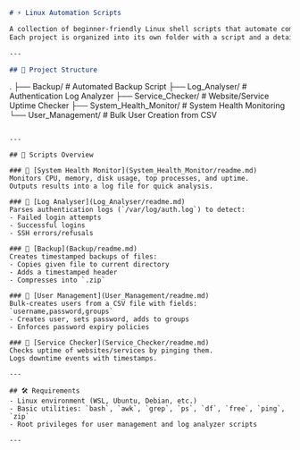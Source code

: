 ```markdown
# ⚡ Linux Automation Scripts

A collection of beginner-friendly Linux shell scripts that automate common system administration tasks.  
Each project is organized into its own folder with a script and a detailed README.

---

## 📂 Project Structure

```

.
├── Backup/                 # Automated Backup Script
├── Log\_Analyser/           # Authentication Log Analyzer
├── Service\_Checker/        # Website/Service Uptime Checker
├── System\_Health\_Monitor/  # System Health Monitoring
└── User\_Management/        # Bulk User Creation from CSV

````

---

## 🚀 Scripts Overview

### 🔹 [System Health Monitor](System_Health_Monitor/readme.md)
Monitors CPU, memory, disk usage, top processes, and uptime.  
Outputs results into a log file for quick analysis.

### 🔹 [Log Analyser](Log_Analyser/readme.md)
Parses authentication logs (`/var/log/auth.log`) to detect:  
- Failed login attempts  
- Successful logins  
- SSH errors/refusals  

### 🔹 [Backup](Backup/readme.md)
Creates timestamped backups of files:  
- Copies given file to current directory  
- Adds a timestamped header  
- Compresses into `.zip`

### 🔹 [User Management](User_Management/readme.md)
Bulk-creates users from a CSV file with fields:  
`username,password,groups`  
- Creates user, sets password, adds to groups  
- Enforces password expiry policies  

### 🔹 [Service Checker](Service_Checker/readme.md)
Checks uptime of websites/services by pinging them.  
Logs downtime events with timestamps.

---

## 🛠 Requirements
- Linux environment (WSL, Ubuntu, Debian, etc.)  
- Basic utilities: `bash`, `awk`, `grep`, `ps`, `df`, `free`, `ping`, `zip`  
- Root privileges for user management and log analyzer scripts  

---
